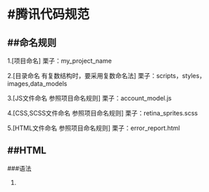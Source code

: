 #腾讯代码规范
=============
##命名规则
-------------
1.[项目命名]
    栗子：my_project_name

2.[目录命名 有复数结构时，要采用复数命名法]
    栗子：scripts，styles，images,data_models

3.[JS文件命名 参照项目命名规则]
    栗子：account_model.js

4.[CSS,SCSS文件命名 参照项目命名规则]
    栗子：retina_sprites.scss

5.[HTML文件命名 参照项目命名规则]
    栗子：error_report.html

##HTML
-------------
###语法
    <ol>
        <li></li>
    </ol>
